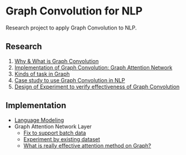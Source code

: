 # Graph Convolution for NLP

Research project to apply Graph Convolution to NLP.

## Research

1. [Why & What is Graph Convolution](https://medium.com/programming-soda/graph-convolution%E3%82%92%E8%87%AA%E7%84%B6%E8%A8%80%E8%AA%9E%E5%87%A6%E7%90%86%E3%81%AB%E5%BF%9C%E7%94%A8%E3%81%99%E3%82%8B-part1-b792d53c4c18)
2. [Implementation of Graph Convolution: Graph Attention Network](https://medium.com/programming-soda/graph-convolution%E3%82%92%E8%87%AA%E7%84%B6%E8%A8%80%E8%AA%9E%E5%87%A6%E7%90%86%E3%81%AB%E5%BF%9C%E7%94%A8%E3%81%99%E3%82%8B-part2-dd0f9bc25dd3)
3. [Kinds of task in Graph](https://medium.com/programming-soda/graph-convolution%E3%82%92%E8%87%AA%E7%84%B6%E8%A8%80%E8%AA%9E%E5%87%A6%E7%90%86%E3%81%AB%E5%BF%9C%E7%94%A8%E3%81%99%E3%82%8B-part3-12e7458f31fb)
4. [Case study to use Graph Convolution in NLP](https://medium.com/programming-soda/graph-convolution%E3%82%92%E8%87%AA%E7%84%B6%E8%A8%80%E8%AA%9E%E5%87%A6%E7%90%86%E3%81%AB%E5%BF%9C%E7%94%A8%E3%81%99%E3%82%8B-part4-4b0082ce26da)
5. [Design of Experiment to verify effectiveness of Graph Convolution](https://medium.com/programming-soda/graph-convolution%E3%82%92%E8%87%AA%E7%84%B6%E8%A8%80%E8%AA%9E%E5%87%A6%E7%90%86%E3%81%AB%E5%BF%9C%E7%94%A8%E3%81%99%E3%82%8B-part5-c833f01fde58)

## Implementation

* [Language Modeling](https://medium.com/programming-soda/%E8%A8%80%E8%AA%9E%E3%83%A2%E3%83%87%E3%83%AB%E3%81%AE%E6%80%A7%E8%83%BD%E3%81%8C-%E5%AE%9F%E8%A3%85%E3%81%AB%E3%82%88%E3%82%8A%E7%95%B0%E3%81%AA%E3%82%8B%E4%BB%B6%E3%82%92%E8%A7%A3%E6%B1%BA%E3%81%99%E3%82%8B-5d36c841fcac)
* Graph Attention Network Layer
  * [Fix to support batch data](https://medium.com/programming-soda/graph-attention-network-layer%E3%82%92%E5%AE%9F%E8%A3%85%E3%81%99%E3%82%8B-part1-4a199372b3de)
  * [Experiment by existing dataset](https://medium.com/programming-soda/graph-attention-network-layer%E3%82%92%E5%AE%9F%E8%A3%85%E3%81%99%E3%82%8B-part1-4a199372b3de)
  * [What is really effective attention method on Graph?](https://medium.com/programming-soda/graph-attention-network-layer%E3%82%92%E5%AE%9F%E8%A3%85%E3%81%99%E3%82%8B-part3-ce3548c3aa5c)
